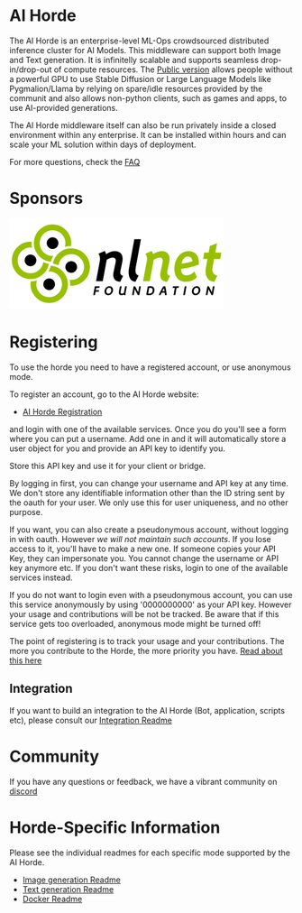 # AI Horde

The AI Horde is an enterprise-level ML-Ops crowdsourced distributed inference cluster for AI Models. This middleware can support both Image and Text generation. It is infinitelly scalable and supports seamless drop-in/drop-out of compute resources. 
The [Public version](https://aihorde.net) allows people without a powerful GPU to use Stable Diffusion or Large Language Models like Pygmalion/Llama by relying on spare/idle resources provided by the communit and also allows non-python clients, such as games and apps, to use AI-provided generations.

The AI Horde middleware itself can also be run privately inside a closed environment within any enterprise. It can be installed within hours and can scale your ML solution within days of deployment. 

For more questions, check the [FAQ](FAQ.md)

# Sponsors

[![](assets/logo_nlnet.svg)](https://nlnet.nl/project/AI-Horde/)

# Registering

To use the horde you need to have a registered account, or use anonymous mode.

To register an account, go to the AI Horde website:
   * [AI Horde Registration](https://aihorde.net/register)

and login with one of the available services. Once you do you'll see a form where you can put a username. Add one in and it will automatically store a user object for you and provide an API key to identify you.

Store this API key and use it for your client or bridge.

By logging in first, you can change your username and API key at any time.
We don't store any identifiable information other than the ID string sent by the oauth for your user. We only use this for user uniqueness, and no other purpose.

If you want, you can also create a pseudonymous account, without logging in with oauth. However *we will not maintain such accounts*. If you lose access to it, you'll have to make a new one. If someone copies your API Key, they can impersonate you. You cannot change the username or API key anymore etc. If you don't want these risks, login to one of the available services instead.

If you do not want to login even with a pseudonymous account, you can use this service anonymously by using '0000000000' as your API key. However your usage and contributions will be not be tracked. Be aware that if this service gets too overloaded, anonymous mode might be turned off!

The point of registering is to track your usage and your contributions. The more you contribute to the Horde, the more priority you have. [Read about this here](https://dbzer0.com/blog/the-kudos-based-economy-for-the-koboldai-horde/)

## Integration

If you want to build an integration to the AI Horde (Bot, application, scripts etc), please consult our [Integration Readme](README_integration.md)

# Community

If you have any questions or feedback, we have a vibrant community on [discord](https://discord.gg/3DxrhksKzn)

# Horde-Specific Information


Please see the individual readmes for each specific mode supported by the AI Horde.

   * [Image generation Readme](README_StableHorde.md)
   * [Text generation Readme](README_KoboldAIHorde.md)
   * [Docker Readme](README_docker.md)
